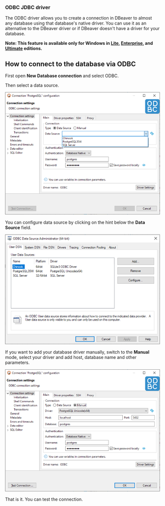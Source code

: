 ### ODBC JDBC driver

The ODBC driver allows you to create a connection in DBeaver to almost any database using that database's native driver. You can use it as an alternative to the DBeaver driver or if DBeaver doesn't have a driver for your database.


**Note: This feature is available only for Windows in [Lite](Lite-Edition), [Enterprise](Enterprise-Edition), and [Ultimate](Ultimate-Edition) editions.**

## How to connect to the database via ODBC

First open **New Database connection** and select ODBC.

Then select a data source.

![](images/odbc/odbc_1.png)

You can configure data source by clicking on the hint below the **Data Source** field.

![](images/odbc/odbc_5.png)

If you want to add your database driver manually, switch to the  **Manual** mode, select your driver and add host, database name and other parameters.

![](images/odbc/odbc_4.png)

That is it. You can test the connection.
